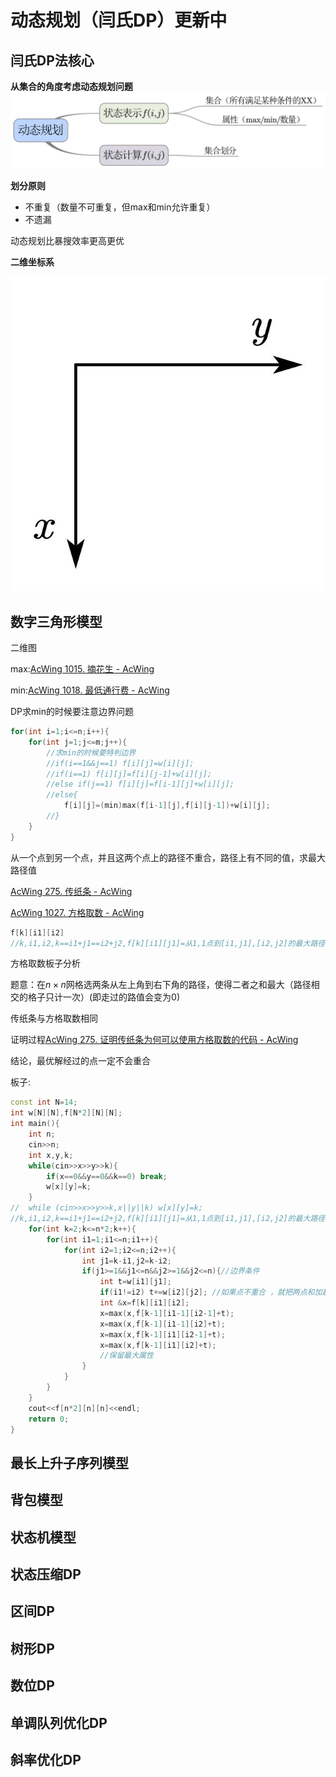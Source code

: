 

# 动态规划（闫氏DP）更新中

## 闫氏DP法核心

**从集合的角度考虑动态规划问题**![动态规划模板.jpg](./动态规划(闫氏DP).assets/45680_2b2ec6f209-动态规划模板.jpg)

**划分原则**

- 不重复（数量不可重复，但max和min允许重复）
- 不遗漏

动态规划比暴搜效率更高更优

**二维坐标系**

![算法坐标系.jpg](./动态规划(闫氏DP).assets/45680_336d63e609-算法坐标系.jpg)

## 数字三角形模型

二维图

max:[AcWing 1015. 摘花生 - AcWing](https://www.acwing.com/activity/content/problem/content/1256/)

min:[AcWing 1018. 最低通行费 - AcWing](https://www.acwing.com/activity/content/problem/content/1257/)

DP求min的时候要注意边界问题

```cpp
for(int i=1;i<=n;i++){
	for(int j=1;j<=m;j++){
        //求min的时候要特判边界
        //if(i==1&&j==1) f[i][j]=w[i][j];
        //if(i==1) f[i][j]=f[i][j-1]+w[i][j];
        //else if(j==1) f[i][j]=f[i-1][j]+w[i][j];  
        //else{
            f[i][j]=(min)max(f[i-1][j],f[i][j-1])+w[i][j];
        //}
    }
}
```





从一个点到另一个点，并且这两个点上的路径不重合，路径上有不同的值，求最大路径值

[AcWing 275. 传纸条 - AcWing](https://www.acwing.com/activity/content/problem/content/1286/)

[AcWing 1027. 方格取数 - AcWing](https://www.acwing.com/activity/content/problem/content/1258/)

```cpp
f[k][i1][i2]
//k,i1,i2,k==i1+j1==i2+j2,f[k][i1][j1]=从1,1点到[i1,j1],[i2,j2]的最大路径和 
```

方格取数板子分析

题意：在$n×n$网格选两条从左上角到右下角的路径，使得二者之和最大（路径相交的格子只计一次）(即走过的路值会变为0)

传纸条与方格取数相同

证明过程[AcWing 275. 证明传纸条为何可以使用方格取数的代码 - AcWing](https://www.acwing.com/solution/content/12389/)

结论，最优解经过的点一定不会重合

板子:

```cpp
const int N=14;
int w[N][N],f[N*2][N][N];
int main(){
	int n;
	cin>>n;
	int x,y,k;
	while(cin>>x>>y>>k){
		if(x==0&&y==0&&k==0) break;
		w[x][y]=k;
	}
//	while (cin>>x>>y>>k,x||y||k) w[x][y]=k;
//k,i1,i2,k==i1+j1==i2+j2,f[k][i1][j1]=从1,1点到[i1,j1],[i2,j2]的最大路径和 
	for(int k=2;k<=n*2;k++){
		for(int i1=1;i1<=n;i1++){
			for(int i2=1;i2<=n;i2++){
				int j1=k-i1,j2=k-i2;
				if(j1>=1&&j1<=n&&j2>=1&&j2<=n){//边界条件
					int t=w[i1][j1];
					if(i1!=i2) t+=w[i2][j2]; //如果点不重合 ，就把两点和加起来
					int &x=f[k][i1][i2];
					x=max(x,f[k-1][i1-1][i2-1]+t);
					x=max(x,f[k-1][i1-1][i2]+t);
					x=max(x,f[k-1][i1][i2-1]+t);
					x=max(x,f[k-1][i1][i2]+t);
					//保留最大属性
				}
			}
		} 
	}
	cout<<f[n*2][n][n]<<endl;
	return 0;
}

```



## 最长上升子序列模型

## 背包模型

## 状态机模型

## 状态压缩DP

## 区间DP

## 树形DP

## 数位DP

## 单调队列优化DP

## 斜率优化DP